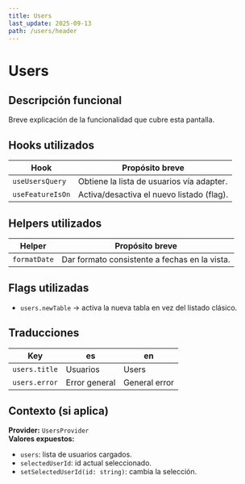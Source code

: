 ```yaml
---
title: Users
last_update: 2025-09-13
path: /users/header
---
```


# Users

## Descripción funcional
Breve explicación de la funcionalidad que cubre esta pantalla.

## Hooks utilizados
| Hook               | Propósito breve                              |
|--------------------|-----------------------------------------------|
| `useUsersQuery`    | Obtiene la lista de usuarios vía adapter.     |
| `useFeatureIsOn`   | Activa/desactiva el nuevo listado (flag).     |

## Helpers utilizados
| Helper             | Propósito breve                              |
|--------------------|-----------------------------------------------|
| `formatDate`       | Dar formato consistente a fechas en la vista. |

## Flags utilizadas
- `users.newTable` → activa la nueva tabla en vez del listado clásico.

## Traducciones
| Key            | es            | en          |
|----------------|---------------|-------------|
| `users.title`  | Usuarios      | Users       |
| `users.error`  | Error general | General error |

## Contexto (si aplica)
**Provider:** `UsersProvider`  
**Valores expuestos:**
- `users`: lista de usuarios cargados.
- `selectedUserId`: id actual seleccionado.
- `setSelectedUserId(id: string)`: cambia la selección.
